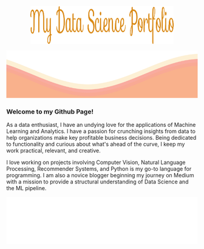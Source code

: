 <p align="center">
<img src="https://github.com/siddh30/siddh30/blob/main/My%20Data%20Science%20Portfolio.png" width="75%" height="100">
</p>	
<img src="https://github.com/siddh30/siddh30/blob/main/waves.svg" width="100%" height="125">

### Welcome to my Github Page!
As a data enthusiast, I have an undying love for the applications of Machine Learning and Analytics. I have a passion for crunching insights from data to help organizations make key profitable business decisions. Being dedicated to functionality and curious about what's ahead of the curve, I keep my work practical, relevant, and creative.

I love working on projects involving Computer Vision, Natural Language Processing, Recommender Systems, and Python is my go-to language for programming. I am also a novice blogger beginning my journey on Medium with a mission to provide a structural understanding of Data Science and the ML pipeline.

<img src="https://github.com/siddh30/siddh30/blob/main/tags.svg" width="100%" height="125">
